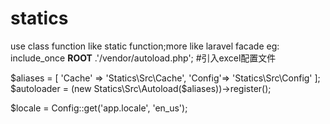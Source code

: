 # statics
use class function like static function;more like laravel facade
eg: 
include_once  __ROOT__ .'/vendor/autoload.php';
#引入excel配置文件

$aliases = [
    'Cache' => 'Statics\Src\Cache',
    'Config'=> 'Statics\Src\Config'
];
$autoloader = (new Statics\Src\Autoload($aliases))->register();

$locale = Config::get('app.locale', 'en_us');
